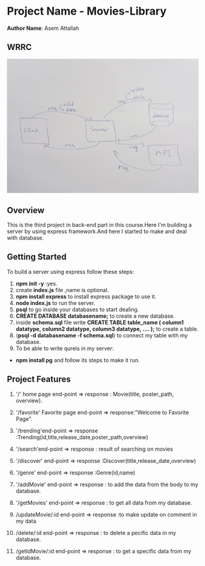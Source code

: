 
# Project Name - Movies-Library
**Author Name**: Asem Attallah

## WRRC
![WRRC](WRRC5.jpg)

## Overview
This is the third project in back-end part in this course.Here I'm building a server by using express framework.And here I started to  make and deal with database.

## Getting Started
To build a server using express follow these steps:
1. **npm init -y** :yes.
2. create **index.js** file ,name is optional.
3. **npm install express** to install express package to use it.
4. **node index.js** to run the server.
5. **psql** to go inside your databases to start dealing.
6. **CREATE DATABASE databasename;** to create a new database.
7. inside **schema.sql** file write **CREATE TABLE table_name (
    column1 datatype,
    column2 datatype,
    column3 datatype,
   ....
);** to create a table.
8. (**psql  -d databasename -f schema.sql**) to connect my table with my database.
9. To be able to write qureis in my server:
- **npm install pg** and follow its steps to make it run.


## Project Features
1. '/' home page end-point => response : Movie(title, poster_path, overview).

2. '/favorite' Favorite page end-point => response:"Welcome to Favorite Page".

3. '/trending'end-point => response :Trending(id,title,release_date,poster_path,overview)

4. '/search'end-point => response : result of searching on movies

5. '/discover' end-point => response :Discover(title,release_date,overview)

6. '/genre' end-point => response :Genre(id,name)

7. '/addMovie' end-point => response : to add the data from the body to my database. 

8. '/getMovies' end-point => response : to get all data from my database.

9. /updateMovie/:id end-point => response :to make update on comment in my data

10. /delete/:id end-point => response : to delete a pecific data in my database.

11. /getIdMovie/:id end-point => response : to get a specific data from my database.
    
    